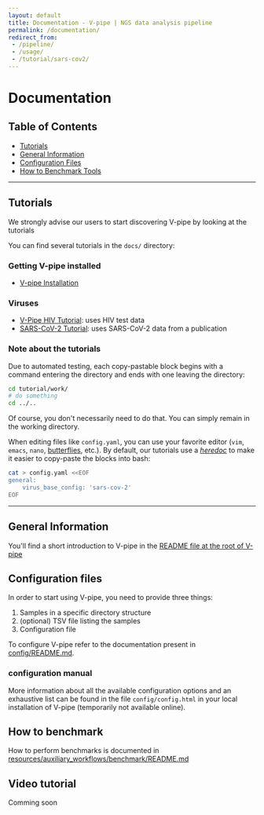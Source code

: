 ```yaml
---
layout: default
title: Documentation - V-pipe | NGS data analysis pipeline
permalink: /documentation/
redirect_from:
 - /pipeline/
 - /usage/
 - /tutorial/sars-cov2/
---
```


# Documentation

## Table of Contents
- [Tutorials](#tutorials)
- [General Information](#general-information)
- [Configuration Files](#configuration-files)
- [How to Benchmark Tools](#how-to-benchmark)

---

## Tutorials

We strongly advise our users to start discovering V-pipe by looking at the tutorials

You can find several tutorials in the `docs/` directory:

### Getting V-pipe installed

- [V-pipe Installation](https://github.com/cbg-ethz/V-pipe/blob/master/docs/tutorial_0_install.md)

### Viruses

- [V-Pipe HIV Tutorial](https://github.com/cbg-ethz/V-pipe/blob/master/docs/tutorial_hiv.md): uses HIV test data
- [SARS-CoV-2 Tutorial](https://github.com/cbg-ethz/V-pipe/blob/master/docs/tutorial_sarscov2.md): uses SARS-CoV-2 data from a publication

### Note about the tutorials

Due to automated testing, each copy-pastable block begins with a command entering the directory and ends with one leaving the directory:

```bash
cd tutorial/work/
# do something
cd ../..
```
Of course, you don't necessarily need to do that.  You can simply remain in the working directory.

When editing files like `config.yaml`, you can use your favorite editor (`vim`, `emacs`, `nano`, [butterflies](https://xkcd.com/378/), etc.).
By default, our tutorials use a [_heredoc_](https://en.wikipedia.org/wiki/Here_document) to make it easier to copy-paste the blocks into bash:

```bash
cat > config.yaml <<EOF
general:
    virus_base_config: 'sars-cov-2'
EOF
```

---

## General Information

You'll find a short introduction to V-pipe in the [README file at the root of V-pipe](https://github.com/cbg-ethz/V-pipe/blob/master/README.md#usage)

## Configuration files

In order to start using V-pipe, you need to provide three things:

1. Samples in a specific directory structure
2. (optional) TSV file listing the samples
3. Configuration file

To configure V-pipe refer to the documentation present in [config/README.md](https://github.com/cbg-ethz/V-pipe/blob/master/config/README.md).

### configuration manual

More information about all the available configuration options and an exhaustive list can be found in the file `config/config.html` in your local installation of V-pipe (temporarily not available online).


## How to benchmark

How to perform benchmarks is documented in [resources/auxiliary_workflows/benchmark/README.md](https://github.com/cbg-ethz/V-pipe/tree/master/resources/auxiliary_workflows/benchmark/README.md)

## Video tutorial

Comming soon
